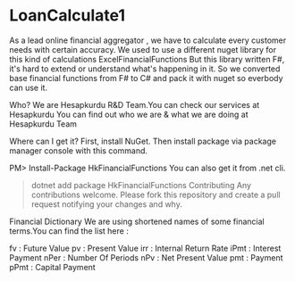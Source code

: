 # LoanCalculate1
As a lead online financial aggregator , we have to calculate every customer needs with certain accuracy. We used to use a different nuget library for this kind of calculations ExcelFinancialFunctions But this library written F#, it's hard to extend or understand what's happening in it. So we converted base financial functions from F# to C# and pack it with nuget so everbody can use it.

Who?
We are Hesapkurdu R&D Team.You can check our services at Hesapkurdu You can find out who we are & what we are doing at Hesapkurdu Team

Where can I get it?
First, install NuGet. Then install package via package manager console with this command.

PM> Install-Package HkFinancialFunctions
You can also get it from .net cli.

> dotnet add package HkFinancialFunctions
Contributing
Any contributions welcome. Please fork this repository and create a pull request notifying your changes and why.

Financial Dictionary
We are using shortened names of some financial terms.You can find the list here :

fv : Future Value
pv : Present Value
irr : Internal Return Rate
iPmt : Interest Payment
nPer : Number Of Periods
nPv : Net Present Value
pmt : Payment
pPmt : Capital Payment
